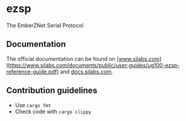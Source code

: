 # ezsp

The EmberZNet Serial Protocol

## Documentation

The official documentation can be found
on [www.silabs.com](https://www.silabs.com/documents/public/user-guides/ug100-ezsp-reference-guide.pdf)
and [docs.silabs.com](https://docs.silabs.com/zigbee/6.6/em35x/).

## Contribution guidelines

* Use `cargo fmt`
* Check code with `cargo clippy`